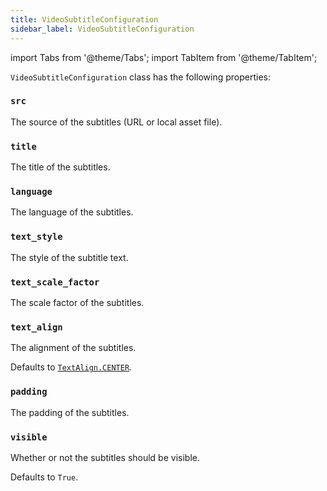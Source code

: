 ```yaml
---
title: VideoSubtitleConfiguration
sidebar_label: VideoSubtitleConfiguration
---
```


import Tabs from '@theme/Tabs';
import TabItem from '@theme/TabItem';

`VideoSubtitleConfiguration` class has the following properties:

### `src`

The source of the subtitles (URL or local asset file).

### `title`

The title of the subtitles.

### `language`

The language of the subtitles.

### `text_style`

The style of the subtitle text.

### `text_scale_factor`

The scale factor of the subtitles.

### `text_align`

The alignment of the subtitles.

Defaults to [`TextAlign.CENTER`](/docs/reference/types/textalign#center).

### `padding`

The padding of the subtitles.

### `visible`

Whether or not the subtitles should be visible.

Defaults to `True`.


